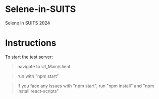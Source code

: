 # Selene-in-SUITS
Selene in SUITS 2024

# Instructions
To start the test server:
> navigate to UI_Main/client

> run with "npm start"
    
> If you face any issues with "npm start", run "npm install" and "npm install react-scripts"
